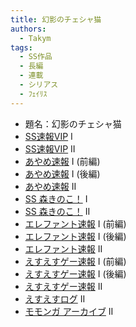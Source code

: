 ```yaml
---
title: 幻影のチェシャ猫
authors:
  - Takym
tags:
  - SS作品
  - 長編
  - 連載
  - シリアス
  - ﾌｪｲﾘｽ
---
```

- 題名：幻影のチェシャ猫
- [SS速報VIP](https://ex14.vip2ch.com/test/read.cgi/news4ssnip/1425131416) I
- [SS速報VIP](https://ex14.vip2ch.com/test/read.cgi/news4ssnip/1429975027) II
- [あやめ速報](https://ayamevip.com/archives/47326495.html) I (前編)
- [あやめ速報](https://ayamevip.com/archives/47326499.html) I (後編)
- [あやめ速報](https://ayamevip.com/archives/47326506.html) II
- [SS 森きのこ！](http://morikinoko.com/archives/52026416.html) I
- [SS 森きのこ！](http://morikinoko.com/archives/52027669.html) II
- [エレファント速報](http://elephant.2chblog.jp/archives/52126187.html) I (前編)
- [エレファント速報](http://elephant.2chblog.jp/archives/52126188.html) I (後編)
- [エレファント速報](http://elephant.2chblog.jp/archives/52127332.html) II
- [えすえすゲー速報](https://h616r825.livedoor.blog/archives/43940084.html) I (前編)
- [えすえすゲー速報](https://h616r825.livedoor.blog/archives/43940153.html) I (後編)
- [えすえすゲー速報](https://h616r825.livedoor.blog/archives/43940282.html) II
- [えすえすログ](http://s2-log.com/archives/44609461.html) II
- [モモンガ アーカイブ](http://sslog.ldblog.jp/archives/7929504.html) II
